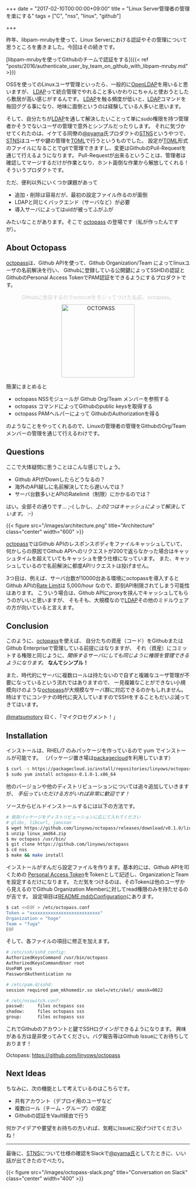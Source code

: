 +++
date = "2017-02-10T00:00:00+09:00"
title = "Linux Server管理者の管理を楽にする"
tags = ["C", "nss", "linux", "github"]

+++

昨年、libpam-mrubyを使って、Linux Serverにおける認証やその管理について思うところを書きました。今回はその続きです。

[libpam-mrubyを使ってGithubのチームで認証をする]({{< ref "posts/2016/authenticate_user_by_team_on_github_with_libpam-mruby.md" >}})

OSSを使ってのLinuxユーザ管理といったら、一般的に[OpenLDAP][ldap]を用いると思いますが、
[LDAP][ldap]って統合管理でやれること多いかわりにちゃんと使おうとしたら敷居が高い感じがするんです。
[LDAP][ldap]を触る頻度が低いと、[LDAP][ldap]コマンドを毎回ググる事になり、地味に面倒というのは経験している人多いと思います。

そして、自分たちが[LDAP][ldap]を通して解決したいことって単にsudo権限を持つ管理者かそうでないユーザの管理で意外とシンプルだったりします。
それに気づかせてくれたのは、イケてる同僚の[@pyama][pyama]氏プロダクトの[STNS][stns]というやつで、[STNS][stns]はユーザや鍵の管理を[TOML][toml]で行うというものでした。
設定が[TOML][toml]形式のファイルになることでgitで管理できますし、変更はGithubのPull-Requestを通じて行えるようになります。
Pull-Requestが出来るということは、管理者は確認してマージするだけが作業となり、ホント面倒な作業から解放してくれる！そういうプロダクトです。

ただ、便利以外にいくつか課題があって

- 追加・削除は容易だが、最初の設定ファイル作るのが面倒
- LDAPと同じくバックエンド（サーバなど）が必要
- 導入サーバによってはuidが被ってふがふが

みたいなことがあります。そこで [octopass][octopass] の登場です（私が作ったんですが）。

About Octopass
--------------

[octopass][octopass]は、Github APIを使って、Github Organization/Team によってlinuxユーザの名前解決を行い、
Githubに登録している公開鍵によってSSHDの認証とGithubのPersonal Access TokenでPAM認証をできるようにするプロダクトです。

<figure id="octopass" align="center">
<figcaption style="color:ccc;padding-bottom:10px;">Githubに依存するのでoctocatをモジってつけた名前、octopass。</figcaption>
<img alt="OCTOPASS" src="https://github.com/linyows/octopass/blob/master/misc/octopass.png?raw=true" width="200">
</figure>

簡潔にまとめると

- octopass NSSモジュールが Github Org/Team メンバーを参照する
- octopass コマンドによってGithubのpublic keysを取得する
- octopass PAMヘルパーによって GithubのAuthorizationを得る

のようなことをやってくれるので、Linuxの管理者の管理をGithubのOrg/Teamメンバーの管理を通じて行えるわけです。

Questions
---------

ここで大体疑問に思うことはこんな感じでしょう。

- Github APIがDownしたらどうなるの？
- 海外のAPI越しに名前解決してたら遅いんでは？
- サーバ台数多いとAPIのRatelimit（制限）にかかるのでは？

はい。全部その通りです... ;-( しかし、*上の2つはキャッシュによって解決しています。* :-)

{{< figure src="/images/architecture.png" title="Architecture" class="center" width="600" >}}

[octopass][octopass]ではGithub APIのレスポンスボディをファイルキャッシュしていて、
何かしらの原因でGithub APIへのリクエストが200で返らなかった場合はキャッシュタイムを超えていてもキャッシュを使う仕様になっています。
また、キャッシュしているので名前解決に都度APIリクエストは投げません。

3つ目は、例えば、サーバ台数が10000台ある環境にoctopassを導入すると
Github APIの[Rate Limit][ratelimit]は 5,000/hour なので、即刻API制限されてしまう可能性はあります。
こういう場合は、Github APIにproxyを挟んでキャッシュしてもらうのがいいと思いますが、
そもそも、大規模なので[LDAP][ldap]その他のミドルウェアの方が向いていると言えます。

Conclusion
----------

このように、[octopass][octopass]を使えば、
自分たちの資産（コード）をGithubまたはGithub Enterpriseで管理している前提にはなりますが、
それ（資産）にコミットする権限と同じように、*関係するサーバにしても同じように権限を管理できるようになります。*
**なんてシンプル！**

また、時代的にサーバに複数ロールは持たないので自ずと複雑なユーザ管理が不要になっているという流れではありますので、
一見複雑なことができない小規模向けのような[octopass][octopass]が大規模なサーバ群に対応できるのかもしれません。
時はすでにコンテナの時代に突入していますのでSSHをすることもだいぶ減ってきてはいます。

[@matsumotory][matsumotory] 曰く、「マイクロセグメント！」

Installation
------------

インストールは、RHEL/7 のみパッケージを作っているので yum でインストールが可能です。
（パッケージ置き場は[packagecloud][packagecloud]を利用しています）

```sh
$ curl -s https://packagecloud.io/install/repositories/linyows/octopass/script.rpm.sh | sudo bash
$ sudo yum install octopass-0.1.0-1.x86_64
```

他のバージョンや他のディストリビューションについては追々追加していきますが、
*手伝っていただける方がいれば非常に歓迎です！*

ソースからビルドインストールするには以下の方法です。

```sh
# 依存パッケージをディストリビューションに応じて入れてください
# glibc, libcurl, jansson
$ wget https://github.com/linyows/octopass/releases/download/v0.1.0/linux_amd64.zip
$ unzip linux_amd64.zip
$ mv octopass /usr/bin/
$ git clone https://github.com/linyows/octopass
$ cd nss
$ make && make install
```

インストールがすんだら設定ファイルを作ります。基本的には、Github APIを叩くための
[Personal Access Token][token]をTokenとして記述し、OrganizationとTeamを設定するだけになります。
ただ気をつけるのは、そのTokenは他のユーザから見えるのでGithub Organization Memberに対してread権限のみを持たせるのが吉です。
設定項目は[README.mdのConfiguration][conf]にあります。

```sh
$ cat <<EOF > /etc/octopass.conf
Token = "xxxxxxxxxxxxxxxxxxxxxxxxxxx"
Organization = "hoge"
Team = "fuga"
EOF
```

そして、各ファイルの項目に修正を加えます。

```sh
# /etc/ssh/sshd_config:
AuthorizedKeysCommand /usr/bin/octopass
AuthorizedKeysCommandUser root
UsePAM yes
PasswordAuthentication no

# /etc/pam.d/sshd:
session required pam_mkhomedir.so skel=/etc/skel/ umask=0022

# /etc/nsswitch.conf:
passwd:     files octopass sss
shadow:     files octopass sss
group:      files octopass sss
```

これでGithubのアカウントと鍵でSSHログインができるようになります。
興味がある方は是非使ってみてください。バグ報告等はGithub Issueにてお待ちしております！

Octopass: https://github.com/linyows/octopass

Next Ideas
----------

ちなみに、次の機能として考えているのはこちらです。

- 共有アカウント（デプロイ用のユーザなど
- 複数ロール（チーム・グループ）の設定
- Githubの認証をVault経由で行う

何かアイデアや要望をお持ちの方いれば、気軽にIssueに投げつけてくださいね！

- - -

最後に、[STNS][stns]について仕様の確認をSlackで[@pyama氏][pyama]としてたときに、いい話が出てきたのでぺたり。

{{< figure src="/images/octopass-slack.png" title="Conversation on Slack" class="center" width="400" >}}

[ldap]: http://www.openldap.org/
[pyama]: https://twitter.com/pyama86
[stns]: http://stns.jp
[toml]: https://github.com/toml-lang/toml
[ratelimit]: https://developer.github.com/v3/#rate-limiting
[octopass]: https://github.com/linyows/octopass
[matsumotory]: https://twitter.com/matsumotory
[packagecloud]: https://packagecloud.io/linyows/octopass
[conf]: https://github.com/linyows/octopass#configuration
[token]: https://github.com/settings/tokens/new

